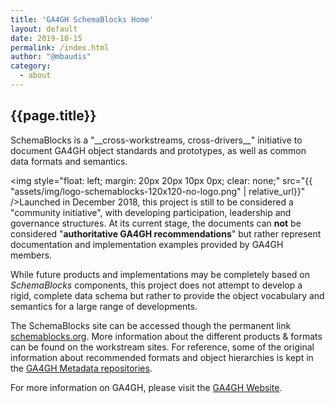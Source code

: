 ```yaml
---
title: 'GA4GH SchemaBlocks Home'
layout: default
date: 2019-10-15
permalink: /index.html
author: "@mbaudis"
category:
  - about
---
```


## {{page.title}}

<p>SchemaBlocks is a "__cross-workstreams, cross-drivers__" initiative to document 
GA4GH object standards and prototypes, as well as common data formats and 
semantics.</p>

<img style="float: left; margin: 20px 20px 10px 0px; clear: none;" src="{{ "assets/img/logo-schemablocks-120x120-no-logo.png" | relative_url}}" />Launched in December 2018, this project is still to be considered a "community 
initiative", with developing participation, leadership and governance 
structures. At its current stage, the documents can __not__ be considered 
"__authoritative GA4GH recommendations__" but rather represent documentation 
and implementation examples provided by GA4GH members.

While future products and implementations may be completely based on 
_SchemaBlocks_ components, this project does not attempt to develop a rigid, 
complete data schema but rather to provide the object vocabulary and semantics 
for a large range of developments.

The SchemaBlocks site can be accessed though the permanent link 
[schemablocks.org](http://schemablocks.org). More information about the 
different products & formats can be found on the workstream sites. For 
reference, some of the original information about recommended formats and 
object hierarchies is kept in the 
[GA4GH Metadata repositories](https://ga4gh-metadata.github.io/SchemaBlocks/).

For more information on GA4GH, please visit the 
[GA4GH Website](https://ga4gh.org).


